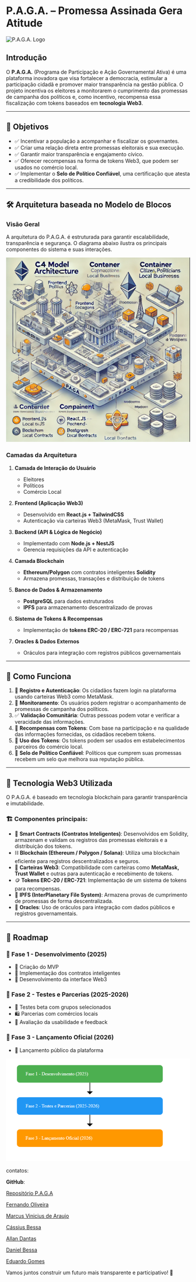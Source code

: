 # P.A.G.A. – Promessa Assinada Gera Atitude

![P.A.G.A. Logo](https://example.com/logo.png)

## Introdução

O **P.A.G.A.** (Programa de Participação e Ação Governamental Ativa) é uma plataforma inovadora que visa fortalecer a democracia, estimular a participação cidadã e promover maior transparência na gestão pública. O projeto incentiva os eleitores a monitorarem o cumprimento das promessas de campanha dos políticos e, como incentivo, recompensa essa fiscalização com tokens baseados em **tecnologia Web3**.

---

## 🎯 Objetivos

- ✅ Incentivar a população a acompanhar e fiscalizar os governantes.
- ✅ Criar uma relação direta entre promessas eleitorais e sua execução.
- ✅ Garantir maior transparência e engajamento cívico.
- ✅ Oferecer recompensas na forma de tokens Web3, que podem ser usados no comércio local.
- ✅ Implementar o **Selo de Político Confiável**, uma certificação que atesta a credibilidade dos políticos.

---

## 🛠️ Arquitetura baseada no Modelo de Blocos

### Visão Geral

A arquitetura do P.A.G.A. é estruturada para garantir escalabilidade, transparência e segurança. O diagrama abaixo ilustra os principais componentes do sistema e suas interações.

![Diagrama de Blocos da Arquitetura](./mnt/data/A_professional_block_diagram_illustrating_the_arch.png)

### Camadas da Arquitetura

1. **Camada de Interação do Usuário**
   - Eleitores
   - Políticos
   - Comércio Local

2. **Frontend (Aplicação Web3)**
   - Desenvolvido em **React.js + TailwindCSS**
   - Autenticação via carteiras Web3 (MetaMask, Trust Wallet)

3. **Backend (API & Lógica de Negócio)**
   - Implementado com **Node.js + NestJS**
   - Gerencia requisições da API e autenticação

4. **Camada Blockchain**
   - **Ethereum/Polygon** com contratos inteligentes **Solidity**
   - Armazena promessas, transações e distribuição de tokens

5. **Banco de Dados & Armazenamento**
   - **PostgreSQL** para dados estruturados
   - **IPFS** para armazenamento descentralizado de provas

6. **Sistema de Tokens & Recompensas**
   - Implementação de **tokens ERC-20 / ERC-721** para recompensas

7. **Oracles & Dados Externos**
   - Oráculos para integração com registros públicos governamentais

---

## 🚀 Como Funciona

1. 📌 **Registro e Autenticação**: Os cidadãos fazem login na plataforma usando carteiras Web3 como MetaMask.
2. 📝 **Monitoramento**: Os usuários podem registrar o acompanhamento de promessas de campanha dos políticos.
3. ✅ **Validação Comunitária**: Outras pessoas podem votar e verificar a veracidade das informações.
4. 🎁 **Recompensas com Tokens**: Com base na participação e na qualidade das informações fornecidas, os cidadãos recebem tokens.
5. 🛒 **Uso dos Tokens**: Os tokens podem ser usados em estabelecimentos parceiros do comércio local.
6. 🏅 **Selo de Político Confiável**: Políticos que cumprem suas promessas recebem um selo que melhora sua reputação pública.

---

## 🔧 Tecnologia Web3 Utilizada

O P.A.G.A. é baseado em tecnologia blockchain para garantir transparência e imutabilidade. 

### 🏗️ Componentes principais:

- 📝 **Smart Contracts (Contratos Inteligentes)**: Desenvolvidos em Solidity, armazenam e validam os registros das promessas eleitorais e a distribuição dos tokens.
- ⛓️ **Blockchain (Ethereum / Polygon / Solana)**: Utiliza uma blockchain eficiente para registros descentralizados e seguros.
- 🔑 **Carteiras Web3**: Compatibilidade com carteiras como **MetaMask, Trust Wallet** e outras para autenticação e recebimento de tokens.
- 🪙 **Tokens ERC-20 / ERC-721**: Implementação de um sistema de tokens para recompensas.
- 📂 **IPFS (InterPlanetary File System)**: Armazena provas de cumprimento de promessas de forma descentralizada.
- 🔗 **Oracles**: Uso de oráculos para integração com dados públicos e registros governamentais.

---

## 📅 Roadmap


### 📍 Fase 1 - Desenvolvimento (2025)
- 🚀 Criação do MVP
- 📌 Implementação dos contratos inteligentes
- 🎨 Desenvolvimento da interface Web3

### 📍 Fase 2 - Testes e Parcerias (2025-2026)
- 🔬 Testes beta com grupos selecionados
- 🛍️ Parcerias com comércios locais
- 📢 Avaliação da usabilidade e feedback

### 📍 Fase 3 - Lançamento Oficial (2026)
- 🎉 Lançamento público da plataforma

![Roadmap](./mnt/data/diagrama_c4_03.png)

contatos:

**GitHub**:

 [Repositório P.A.G.A](https://github.com/fenol64/p.a.g.a)  

[Fernando Oliveira](https://github.com/fenol64)   

[Marcus Vinicius de Araujo](https://github.com/mvrga)  

[Cássius Bessa](https://github.com/cassiusbessa)  

[Allan Dantas](https://github.com/allandantas21)

[Daniel Bessa](https://github.com/dwbessa)

[Eduardo Gomes](https://github.com/edgvi10)  


Vamos juntos construir um futuro mais transparente e participativo! 🚀

